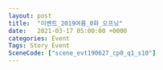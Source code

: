 ```yaml
---
layout: post
title:  "이벤트_2019여름_0화_오프닝"
date:   2021-03-17 05:00:00 +0000
categories: Event
Tags: Story Event
SceneCode: ["scene_evt190627_cp0_q1_s10"]
---
```

